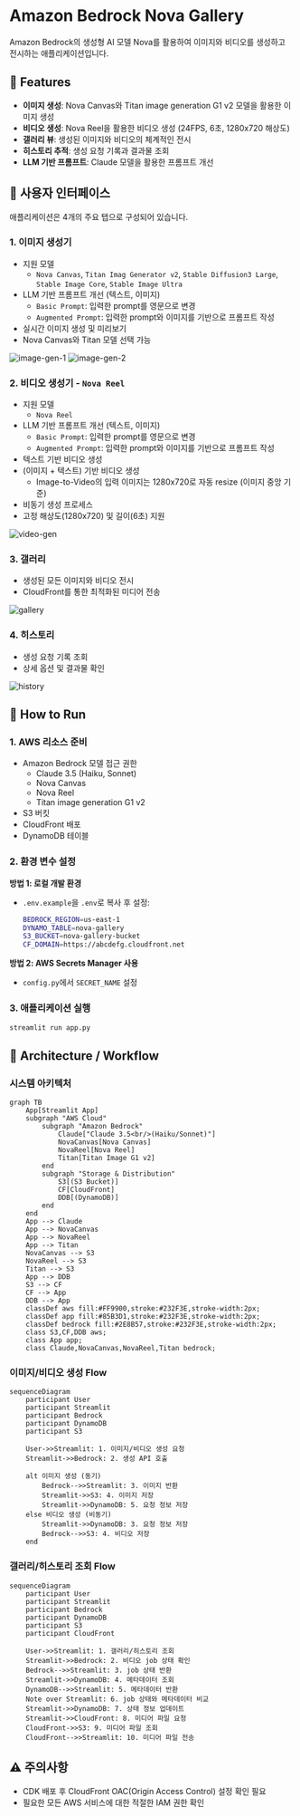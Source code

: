 # Amazon Bedrock Nova Gallery

Amazon Bedrock의 생성형 AI 모델 Nova를 활용하여 이미지와 비디오를 생성하고 전시하는 애플리케이션입니다.

## 🌟 Features

- **이미지 생성**: Nova Canvas와 Titan image generation G1 v2 모델을 활용한 이미지 생성
- **비디오 생성**: Nova Reel을 활용한 비디오 생성 (24FPS, 6초, 1280x720 해상도)
- **갤러리 뷰**: 생성된 이미지와 비디오의 체계적인 전시
- **히스토리 추적**: 생성 요청 기록과 결과물 조회
- **LLM 기반 프롬프트**: Claude 모델을 활용한 프롬프트 개선

## 📱 사용자 인터페이스

애플리케이션은 4개의 주요 탭으로 구성되어 있습니다.

### 1. 이미지 생성기

- 지원 모델
  - `Nova Canvas`, `Titan Imag Generator v2`, `Stable Diffusion3 Large`, `Stable Image Core`, `Stable Image Ultra`
- LLM 기반 프롬프트 개선 (텍스트, 이미지)
  - `Basic Prompt`: 입력한 prompt를 영문으로 변경
  - `Augmented Prompt`: 입력한 prompt와 이미지를 기반으로 프롬프트 작성
- 실시간 이미지 생성 및 미리보기
- Nova Canvas와 Titan 모델 선택 가능

![image-gen-1](./assets/image-gen-1.png)
![image-gen-2](./assets/image-gen-2.png)

### 2. 비디오 생성기 - `Nova Reel`

- 지원 모델
  - `Nova Reel`
- LLM 기반 프롬프트 개선 (텍스트, 이미지)
  - `Basic Prompt`: 입력한 prompt를 영문으로 변경
  - `Augmented Prompt`: 입력한 prompt와 이미지를 기반으로 프롬프트 작성
- 텍스트 기반 비디오 생성
- (이미지 + 텍스트) 기반 비디오 생성
  - Image-to-Video의 입력 이미지는 1280x720로 자동 resize (이미지 중앙 기준)
- 비동기 생성 프로세스
- 고정 해상도(1280x720) 및 길이(6초) 지원

![video-gen](./assets/video-gen.png)

### 3. 갤러리

- 생성된 모든 이미지와 비디오 전시
- CloudFront를 통한 최적화된 미디어 전송

![gallery](./assets/gallery.png)

### 4. 히스토리

- 생성 요청 기록 조회
- 상세 옵션 및 결과물 확인

![history](./assets/history.png)

## 🚀 How to Run

### 1. AWS 리소스 준비

- Amazon Bedrock 모델 접근 권한
  - Claude 3.5 (Haiku, Sonnet)
  - Nova Canvas
  - Nova Reel
  - Titan image generation G1 v2
- S3 버킷
- CloudFront 배포
- DynamoDB 테이블

### 2. 환경 변수 설정

**방법 1: 로컬 개발 환경**

- `.env.example`을 `.env`로 복사 후 설정:
  ```sh
  BEDROCK_REGION=us-east-1
  DYNAMO_TABLE=nova-gallery
  S3_BUCKET=nova-gallery-bucket
  CF_DOMAIN=https://abcdefg.cloudfront.net
  ```

**방법 2: AWS Secrets Manager 사용**

- `config.py`에서 `SECRET_NAME` 설정

### 3. 애플리케이션 실행

```sh
streamlit run app.py
```

## 🔄 Architecture / Workflow

### 시스템 아키텍처

```mermaid
graph TB
    App[Streamlit App]
    subgraph "AWS Cloud"
        subgraph "Amazon Bedrock"
            Claude["Claude 3.5<br/>(Haiku/Sonnet)"]
            NovaCanvas[Nova Canvas]
            NovaReel[Nova Reel]
            Titan[Titan Image G1 v2]
        end
        subgraph "Storage & Distribution"
            S3[(S3 Bucket)]
            CF[CloudFront]
            DDB[(DynamoDB)]
        end
    end
    App --> Claude
    App --> NovaCanvas
    App --> NovaReel
    App --> Titan
    NovaCanvas --> S3
    NovaReel --> S3
    Titan --> S3
    App --> DDB
    S3 --> CF
    CF --> App
    DDB --> App
    classDef aws fill:#FF9900,stroke:#232F3E,stroke-width:2px;
    classDef app fill:#85B3D1,stroke:#232F3E,stroke-width:2px;
    classDef bedrock fill:#2E8B57,stroke:#232F3E,stroke-width:2px;
    class S3,CF,DDB aws;
    class App app;
    class Claude,NovaCanvas,NovaReel,Titan bedrock;
```

### 이미지/비디오 생성 Flow

```mermaid
sequenceDiagram
    participant User
    participant Streamlit
    participant Bedrock
    participant DynamoDB
    participant S3

    User->>Streamlit: 1. 이미지/비디오 생성 요청
    Streamlit->>Bedrock: 2. 생성 API 호출

    alt 이미지 생성 (동기)
        Bedrock-->>Streamlit: 3. 이미지 반환
        Streamlit->>S3: 4. 이미지 저장
        Streamlit->>DynamoDB: 5. 요청 정보 저장
    else 비디오 생성 (비동기)
        Streamlit->>DynamoDB: 3. 요청 정보 저장
        Bedrock-->>S3: 4. 비디오 저장
    end
```

### 갤러리/히스토리 조회 Flow

```mermaid
sequenceDiagram
    participant User
    participant Streamlit
    participant Bedrock
    participant DynamoDB
    participant S3
    participant CloudFront

    User->>Streamlit: 1. 갤러리/히스토리 조회
    Streamlit->>Bedrock: 2. 비디오 job 상태 확인
    Bedrock-->>Streamlit: 3. job 상태 반환
    Streamlit->>DynamoDB: 4. 메타데이터 조회
    DynamoDB-->>Streamlit: 5. 메타데이터 반환
    Note over Streamlit: 6. job 상태와 메타데이터 비교
    Streamlit->>DynamoDB: 7. 상태 정보 업데이트
    Streamlit->>CloudFront: 8. 미디어 파일 요청
    CloudFront->>S3: 9. 미디어 파일 조회
    CloudFront-->>Streamlit: 10. 미디어 파일 전송
```

## ⚠️ 주의사항

- CDK 배포 후 CloudFront OAC(Origin Access Control) 설정 확인 필요
- 필요한 모든 AWS 서비스에 대한 적절한 IAM 권한 확인
